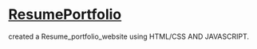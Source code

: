 # [ResumePortfolio](https://www.openai.com)

created a Resume_portfolio_website  using HTML/CSS AND JAVASCRIPT.
